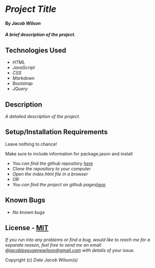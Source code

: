 # _Project Title_

#### By _**Jacob Wilson**_

#### _A brief description of the project._

## Technologies Used

* _HTML_
* _JavaScript_
* _CSS_
* _Markdown_
* _Bootstrap_
* _JQuery_

## Description

_A detailed description of the project._

## Setup/Installation Requirements

Leave nothing to chance!

Make sure to include information for package.jason and install

* _You can find the github repository [here]()_
* _Clone the repository to your computer_
* _Open the index.html file in a browser_
* _OR_
* _You can find the project on github pages[here]()_

## Known Bugs

* _No known bugs_

## License - [MIT](https://opensource.org/licenses/MIT)

_If you run into any problems or find a bug, would like to reach me for a separate reason, feel free to send me an email @jacobleeeugenewilson@gmail.com with details of your issue._

Copyright (c) _Date_ _Jacob Wilson(s)_